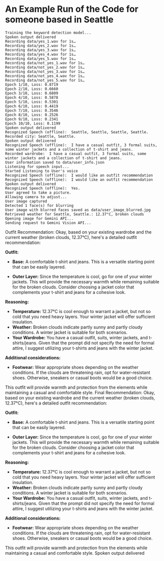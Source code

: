 # An Example Run of the Code for someone based in Seattle

```
Training the keyword detection model...
Spoken output delivered
Recording data/yes_1.wav for 1s…
Recording data/yes_2.wav for 1s…
Recording data/yes_3.wav for 1s…
Recording data/yes_4.wav for 1s…
Recording data/yes_5.wav for 1s…
Recording data/not_yes_1.wav for 1s…
Recording data/not_yes_2.wav for 1s…
Recording data/not_yes_3.wav for 1s…
Recording data/not_yes_4.wav for 1s…
Recording data/not_yes_5.wav for 1s…
Epoch 1/10, Loss: 0.8719
Epoch 2/10, Loss: 0.6660
Epoch 3/10, Loss: 0.6809
Epoch 4/10, Loss: 0.5878
Epoch 5/10, Loss: 0.5301
Epoch 6/10, Loss: 0.4419
Epoch 7/10, Loss: 0.3546
Epoch 8/10, Loss: 0.2526
Epoch 9/10, Loss: 0.2341
Epoch 10/10, Loss: 0.1199
Spoken output delivered
Recognized Speech (offline):  Seattle, Seattle, Seattle, Seattle.
Recorded city: Seattle, Seattle.
Spoken output delivered
Recognized Speech (offline):  I have a casual outfit, 3 formal suits, some winter jackets and a collection of t-shirt and jeans.
Recorded wardrobe:  I have a casual outfit, 3 formal suits, some winter jackets and a collection of t-shirt and jeans.
User information saved to data/user_info.json
Listening for speech input...
Started Listening to User's voice
Recognized Speech (offline):  I would like an outfit recommendation
Recognized Speech (offline):  I would like an outfit recommendation
Spoken output delivered
Recognized Speech (offline):  Yes.
User agreed to take a picture.
Allowing camera to adjust...
User image captured
Detected 1 face(s) for blurring
User image with blurred faces saved as data/user_image_blurred.jpg
Retrieved weather for Seattle, Seattle.: 12.37°C, broken clouds
Opening image for Gemini API...
Sending request to Gemini Vision API...
```
Outfit Recommendation: Okay, based on your existing wardrobe and the current weather (broken clouds, 12.37°C), here's a detailed outfit recommendation:

**Outfit:**

*   **Base:** A comfortable t-shirt and jeans. This is a versatile starting point that can be easily layered.

*   **Outer Layer:** Since the temperature is cool, go for one of your winter jackets. This will provide the necessary warmth while remaining suitable for the broken clouds. Consider choosing a jacket color that complements your t-shirt and jeans for a cohesive look.

**Reasoning:**

*   **Temperature:** 12.37°C is cool enough to warrant a jacket, but not so cold that you need heavy layers. Your winter jacket will offer sufficient insulation.
*   **Weather:** Broken clouds indicate partly sunny and partly cloudy conditions. A winter jacket is suitable for both scenarios.
*   **Your Wardrobe:** You have a casual outfit, suits, winter jackets, and t-shirts/jeans. Given that the prompt did not specify the need for formal attire, I suggest utilizing your t-shirts and jeans with the winter jacket.

**Additional considerations:**

*   **Footwear:** Wear appropriate shoes depending on the weather conditions. If the clouds are threatening rain, opt for water-resistant shoes. Otherwise, sneakers or casual boots would be a good choice.

This outfit will provide warmth and protection from the elements while maintaining a casual and comfortable style.
Final Recommendation: Okay, based on your existing wardrobe and the current weather (broken clouds, 12.37°C), here's a detailed outfit recommendation:

**Outfit:**

*   **Base:** A comfortable t-shirt and jeans. This is a versatile starting point that can be easily layered.

*   **Outer Layer:** Since the temperature is cool, go for one of your winter jackets. This will provide the necessary warmth while remaining suitable for the broken clouds. Consider choosing a jacket color that complements your t-shirt and jeans for a cohesive look.

**Reasoning:**

*   **Temperature:** 12.37°C is cool enough to warrant a jacket, but not so cold that you need heavy layers. Your winter jacket will offer sufficient insulation.
*   **Weather:** Broken clouds indicate partly sunny and partly cloudy conditions. A winter jacket is suitable for both scenarios.
*   **Your Wardrobe:** You have a casual outfit, suits, winter jackets, and t-shirts/jeans. Given that the prompt did not specify the need for formal attire, I suggest utilizing your t-shirts and jeans with the winter jacket.

**Additional considerations:**

*   **Footwear:** Wear appropriate shoes depending on the weather conditions. If the clouds are threatening rain, opt for water-resistant shoes. Otherwise, sneakers or casual boots would be a good choice.

This outfit will provide warmth and protection from the elements while maintaining a casual and comfortable style.
Spoken output delivered